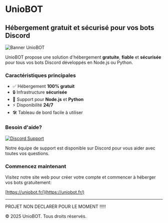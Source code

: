 # UnioBOT

## Hébergement gratuit et sécurisé pour vos bots Discord

![Banner UnioBOT](https://cdn.discordapp.com/attachments/1275724499311923307/1357008323962077356/ChatGPT_Image_2_avr._2025_17_00_32.png?ex=67eea3fc&is=67ed527c&hm=0946ddc997f11e2dac2375551f208b77bbdb9e4cd3555edf007331126727e95c&)

UnioBOT propose une solution d'hébergement **gratuite**, **fiable** et **sécurisée** pour tous vos bots Discord développés en Node.js ou Python.

### Caractéristiques principales

- ✅ Hébergement **100% gratuit**
- 🔒 Infrastructure **sécurisée**
- 🚀 Support pour **Node.js** et **Python**
- ⚡ Disponibilité **24/7**
- 🛠️ Tableau de bord facile à utiliser

### Besoin d'aide?

[![Discord Support](https://cdn.discordapp.com/attachments/1275724499311923307/1357008323962077356/ChatGPT_Image_2_avr._2025_17_00_32.png?ex=67eea3fc&is=67ed527c&hm=0946ddc997f11e2dac2375551f208b77bbdb9e4cd3555edf007331126727e95c&)](https://discord.gg/uniobot)

Notre équipe de support est disponible sur Discord pour vous aider avec toutes vos questions.

### Commencez maintenant

Visitez notre site web pour créer votre compte et commencer à héberger vos bots gratuitement:

[https://uniobot.fr/](https://uniobot.fr/)

---
PROJET NON DECLARER POUR LE MOMENT !!!!!

© 2025 UnioBOT. Tous droits réservés.
